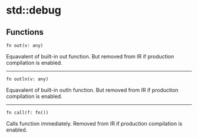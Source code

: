 # std::debug

## Functions

```jule
fn out(v: any)
```
Equavalent of built-in out function. But removed from IR if production compilation is enabled.

---

```jule
fn outln(v: any)
```
Equavalent of built-in outln function. But removed from IR if production compilation is enabled.

---

```
fn call(f: fn())
```
Calls function immediately. Removed from IR if production compilation is enabled.
